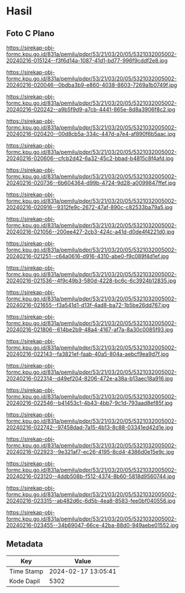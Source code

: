 # Hasil

## Foto C Plano

https://sirekap-obj-formc.kpu.go.id/831a/pemilu/pdpr/53/21/03/20/05/5321032005002-20240216-015124--f3f6d14a-1087-41d1-bd77-996f9cddf2e8.jpg

https://sirekap-obj-formc.kpu.go.id/831a/pemilu/pdpr/53/21/03/20/05/5321032005002-20240216-020046--0bdba3b9-e860-4038-8603-7269a1b0749f.jpg

https://sirekap-obj-formc.kpu.go.id/831a/pemilu/pdpr/53/21/03/20/05/5321032005002-20240216-020242--a9b5f9d9-a7cb-4441-865e-8d8a3906f8c2.jpg

https://sirekap-obj-formc.kpu.go.id/831a/pemilu/pdpr/53/21/03/20/05/5321032005002-20240216-020420--00d8cb5a-334c-447d-a7e4-af890f6b5aac.jpg

https://sirekap-obj-formc.kpu.go.id/831a/pemilu/pdpr/53/21/03/20/05/5321032005002-20240216-020606--cfcb2d42-6a32-45c2-bbad-b4815c8f4afd.jpg

https://sirekap-obj-formc.kpu.go.id/831a/pemilu/pdpr/53/21/03/20/05/5321032005002-20240216-020736--6b604364-d99b-4724-9d28-a0099847ffef.jpg

https://sirekap-obj-formc.kpu.go.id/831a/pemilu/pdpr/53/21/03/20/05/5321032005002-20240216-020916--9312fe9c-2672-47af-890c-c82533ba79a5.jpg

https://sirekap-obj-formc.kpu.go.id/831a/pemilu/pdpr/53/21/03/20/05/5321032005002-20240216-021056--200ee427-2cb3-424c-a41d-d0de4f4221d0.jpg

https://sirekap-obj-formc.kpu.go.id/831a/pemilu/pdpr/53/21/03/20/05/5321032005002-20240216-021251--c64a0616-d916-4310-abe0-f9c089f4d1ef.jpg

https://sirekap-obj-formc.kpu.go.id/831a/pemilu/pdpr/53/21/03/20/05/5321032005002-20240216-021536--4f9c49b3-580d-4228-bc6c-6c3924b12835.jpg

https://sirekap-obj-formc.kpu.go.id/831a/pemilu/pdpr/53/21/03/20/05/5321032005002-20240216-021655--f3a541d1-d13f-4ad8-ba72-1b5be26dd767.jpg

https://sirekap-obj-formc.kpu.go.id/831a/pemilu/pdpr/53/21/03/20/05/5321032005002-20240216-021806--614be2b9-48a4-4167-af7a-8a30c0085f93.jpg

https://sirekap-obj-formc.kpu.go.id/831a/pemilu/pdpr/53/21/03/20/05/5321032005002-20240216-022143--fa3821ef-faab-40a5-804a-aebcf9ea9d7f.jpg

https://sirekap-obj-formc.kpu.go.id/831a/pemilu/pdpr/53/21/03/20/05/5321032005002-20240216-022314--d49ef204-8206-472e-a38a-b13aec18a916.jpg

https://sirekap-obj-formc.kpu.go.id/831a/pemilu/pdpr/53/21/03/20/05/5321032005002-20240216-022546--b41453c1-4b43-4bb7-9c1d-793aad8ef85f.jpg

https://sirekap-obj-formc.kpu.go.id/831a/pemilu/pdpr/53/21/03/20/05/5321032005002-20240216-022742--97458dad-7a15-4b13-8c88-03341ed42d1e.jpg

https://sirekap-obj-formc.kpu.go.id/831a/pemilu/pdpr/53/21/03/20/05/5321032005002-20240216-022923--9e321af7-ec26-4195-8cd4-4386d0e15e9c.jpg

https://sirekap-obj-formc.kpu.go.id/831a/pemilu/pdpr/53/21/03/20/05/5321032005002-20240216-023120--4ddb508b-f512-4374-8b60-5818d9560744.jpg

https://sirekap-obj-formc.kpu.go.id/831a/pemilu/pdpr/53/21/03/20/05/5321032005002-20240216-023315--ab482d6c-6d5b-4ea8-8583-fee0bf040556.jpg

https://sirekap-obj-formc.kpu.go.id/831a/pemilu/pdpr/53/21/03/20/05/5321032005002-20240216-023455--34b69047-66ce-42ba-88d0-949aebe01552.jpg


## Metadata

| Key        | Value               |
| ---------- | ------------------- |
| Time Stamp | 2024-02-17 13:05:41 |
| Kode Dapil | 5302                |



